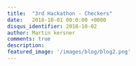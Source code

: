 ```yaml
---
title:  "3rd Hackathon - Checkers"
date:   2018-10-01 00:0:00 +0000
disqus_identifier: 2018-10-02
author: Martin kersner
comments: true
description: 
featured_image: '/images/blog/blog2.png'
---
```


